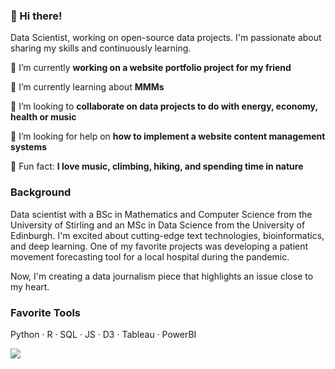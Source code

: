 ### 👋 Hi there!

Data Scientist, working on open-source data projects. I'm passionate about sharing my skills and continuously learning.

🔭 I’m currently **working on a website portfolio project for my friend**

🌱 I’m currently learning about **MMMs**

👯 I’m looking to **collaborate on data projects to do with energy, economy, health or music**

🤔 I’m looking for help on **how to implement a website content management systems**

<!--💬 Ask me about **Ukraine**, **wind turbines vs solar panels**, **infectious disease outbreak simulations**

😄 Pronouns: **she/her**--->

🌻 Fun fact: **I love music, climbing, hiking, and spending time in nature**


### Background

Data scientist with a BSc in Mathematics and Computer Science from the University of Stirling and an MSc in Data Science from the University of Edinburgh. I'm excited about cutting-edge text technologies, bioinformatics, and deep learning. One of my favorite projects was developing a patient movement forecasting tool for a local hospital during the pandemic.

Now, I'm creating a data journalism piece that highlights an issue close to my heart.

<!--
With over five years in the marketing world, I've tackled everything from AB testing and customer segmentation to journey optimization and marketing channel attribution. At WPP, I worked magic on Ford campaigns, and at Assembly, I crafted data solutions for big names like Nike and ACE Hardware, including a sleek attribution dashboard and a massive MMM project.

Now, I'm diving into freelancing and creating a data journalism portfolio that highlights issues close to my heart. Always eager for the next data adventure!
--->
### Favorite Tools

Python · R · SQL · JS · D3 · Tableau · PowerBI

![](https://komarev.com/ghpvc/?username=apivahnenko&color=green&label=👀&style=flat)
